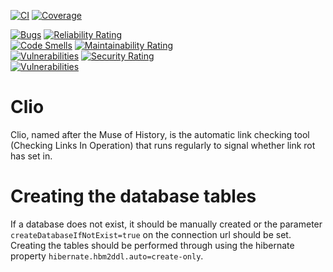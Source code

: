 [![CI](https://github.com/europeana/clio/actions/workflows/ci.yml/badge.svg)](https://github.com/europeana/clio/actions/workflows/ci.yml) [![Coverage](https://sonarcloud.io/api/project_badges/measure?project=europeana_clio&metric=coverage)](https://sonarcloud.io/summary/new_code?id=europeana_clio)

[![Bugs](https://sonarcloud.io/api/project_badges/measure?project=europeana_clio&metric=bugs)](https://sonarcloud.io/summary/new_code?id=europeana_clio) [![Reliability Rating](https://sonarcloud.io/api/project_badges/measure?project=europeana_clio&metric=reliability_rating)](https://sonarcloud.io/summary/new_code?id=europeana_clio)  
[![Code Smells](https://sonarcloud.io/api/project_badges/measure?project=europeana_clio&metric=code_smells)](https://sonarcloud.io/summary/new_code?id=europeana_clio) [![Maintainability Rating](https://sonarcloud.io/api/project_badges/measure?project=europeana_clio&metric=sqale_rating)](https://sonarcloud.io/summary/new_code?id=europeana_clio)  
[![Vulnerabilities](https://sonarcloud.io/api/project_badges/measure?project=europeana_clio&metric=vulnerabilities)](https://sonarcloud.io/summary/new_code?id=europeana_clio) [![Security Rating](https://sonarcloud.io/api/project_badges/measure?project=europeana_clio&metric=security_rating)](https://sonarcloud.io/summary/new_code?id=europeana_clio)  
[![Vulnerabilities](https://sonarcloud.io/api/project_badges/measure?project=europeana_clio&metric=alert_status)](https://sonarcloud.io/summary/new_code?id=europeana_clio)

# Clio

Clio, named after the Muse of History, is the automatic link checking tool (Checking Links In 
Operation) that runs regularly to signal whether link rot has set in.

# Creating the database tables
If a database does not exist, it should be manually created or the parameter `createDatabaseIfNotExist=true` on the connection url should be set.
Creating the tables should be performed through using the hibernate property `hibernate.hbm2ddl.auto=create-only`.
